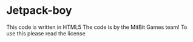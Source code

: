 # Jetpack-boy
This code is written in HTML5
The code is by the MitBit Games team!
To use this please read the license
